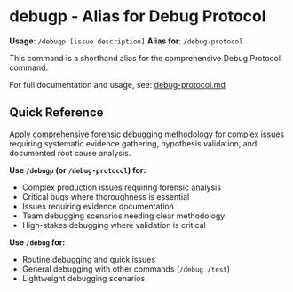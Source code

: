 # debugp - Alias for Debug Protocol

**Usage**: `/debugp [issue description]`
**Alias for**: `/debug-protocol`

This command is a shorthand alias for the comprehensive Debug Protocol command.

For full documentation and usage, see: [debug-protocol.md](debug-protocol.md)

## Quick Reference

Apply comprehensive forensic debugging methodology for complex issues requiring systematic evidence gathering, hypothesis validation, and documented root cause analysis.

**Use `/debugp` (or `/debug-protocol`) for:**
- Complex production issues requiring forensic analysis
- Critical bugs where thoroughness is essential
- Issues requiring evidence documentation
- Team debugging scenarios needing clear methodology
- High-stakes debugging where validation is critical

**Use `/debug` for:**
- Routine debugging and quick issues
- General debugging with other commands (`/debug /test`)
- Lightweight debugging scenarios
